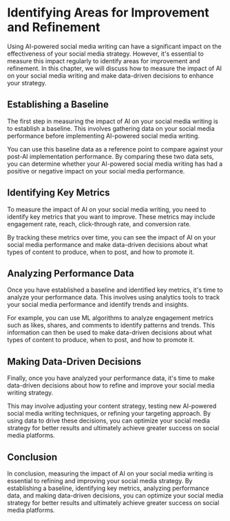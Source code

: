 Identifying Areas for Improvement and Refinement
========================================================================================================

Using AI-powered social media writing can have a significant impact on the effectiveness of your social media strategy. However, it's essential to measure this impact regularly to identify areas for improvement and refinement. In this chapter, we will discuss how to measure the impact of AI on your social media writing and make data-driven decisions to enhance your strategy.

Establishing a Baseline
-----------------------

The first step in measuring the impact of AI on your social media writing is to establish a baseline. This involves gathering data on your social media performance before implementing AI-powered social media writing.

You can use this baseline data as a reference point to compare against your post-AI implementation performance. By comparing these two data sets, you can determine whether your AI-powered social media writing has had a positive or negative impact on your social media performance.

Identifying Key Metrics
-----------------------

To measure the impact of AI on your social media writing, you need to identify key metrics that you want to improve. These metrics may include engagement rate, reach, click-through rate, and conversion rate.

By tracking these metrics over time, you can see the impact of AI on your social media performance and make data-driven decisions about what types of content to produce, when to post, and how to promote it.

Analyzing Performance Data
--------------------------

Once you have established a baseline and identified key metrics, it's time to analyze your performance data. This involves using analytics tools to track your social media performance and identify trends and insights.

For example, you can use ML algorithms to analyze engagement metrics such as likes, shares, and comments to identify patterns and trends. This information can then be used to make data-driven decisions about what types of content to produce, when to post, and how to promote it.

Making Data-Driven Decisions
----------------------------

Finally, once you have analyzed your performance data, it's time to make data-driven decisions about how to refine and improve your social media writing strategy.

This may involve adjusting your content strategy, testing new AI-powered social media writing techniques, or refining your targeting approach. By using data to drive these decisions, you can optimize your social media strategy for better results and ultimately achieve greater success on social media platforms.

Conclusion
----------

In conclusion, measuring the impact of AI on your social media writing is essential to refining and improving your social media strategy. By establishing a baseline, identifying key metrics, analyzing performance data, and making data-driven decisions, you can optimize your social media strategy for better results and ultimately achieve greater success on social media platforms.
